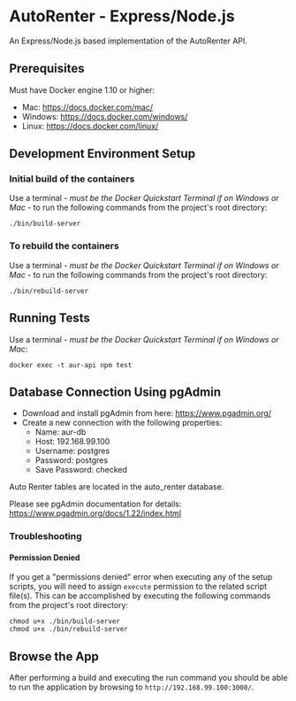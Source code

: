 # AutoRenter - Express/Node.js #

An Express/Node.js based implementation of the AutoRenter API.

## Prerequisites ##

Must have Docker engine 1.10 or higher:

* Mac: https://docs.docker.com/mac/
* Windows: https://docs.docker.com/windows/
* Linux: https://docs.docker.com/linux/

## Development Environment Setup ##

### Initial build of the containers

Use a terminal - *must be the Docker Quickstart Terminal if on Windows or Mac* - to run the following commands from the project's root directory:

```
./bin/build-server
```

### To rebuild the containers

Use a terminal - *must be the Docker Quickstart Terminal if on Windows or Mac* - to run the following commands from the project's root directory:

```
./bin/rebuild-server
```

## Running Tests ##

Use a terminal - *must be the Docker Quickstart Terminal if on Windows or Mac*:

```
docker exec -t aur-api npm test
```

## Database Connection Using pgAdmin ##

 - Download and install pgAdmin from here: https://www.pgadmin.org/
 - Create a new connection with the following properties:
    - Name: aur-db
    - Host: 192.168.99.100
    - Username: postgres
    - Password: postgres
    - Save Password: checked

Auto Renter tables are located in the auto_renter database.

Please see pgAdmin documentation for details: https://www.pgadmin.org/docs/1.22/index.html

### Troubleshooting

#### Permission Denied

If you get a "permissions denied" error when executing any of the setup scripts, you will need to assign `execute` permission to the related script file(s). This can be accomplished by executing the following commands from the project's root directory:

```
chmod u+x ./bin/build-server
chmod u+x ./bin/rebuild-server
```

## Browse the App

After performing a build and executing the run command you should be able to run the application by browsing to `http://192.168.99.100:3000/`.

